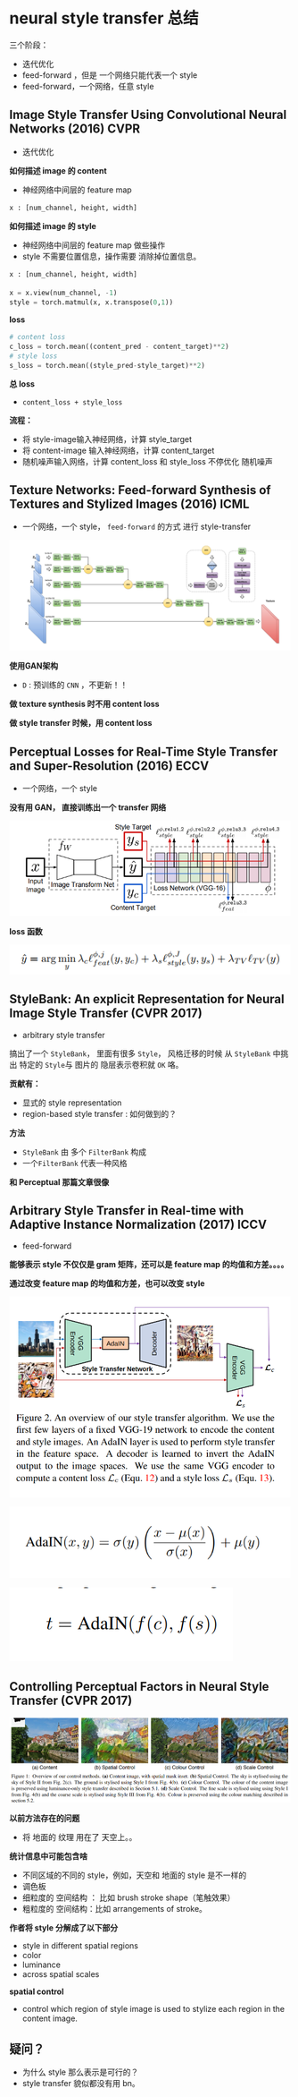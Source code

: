 # neural style transfer 总结

三个阶段：

* 迭代优化
* feed-forward ，但是 一个网络只能代表一个 style
* feed-forward，一个网络，任意 style



## Image Style Transfer Using Convolutional Neural Networks (2016) CVPR 

* 迭代优化



**如何描述 image 的 content**

* 神经网络中间层的 feature map

```python
x : [num_channel, height, width]
```



**如何描述 image 的 style**

* 神经网络中间层的 feature map 做些操作
* style 不需要位置信息，操作需要 消除掉位置信息。

```python
x : [num_channel, height, width] 

x = x.view(num_channel, -1)
style = torch.matmul(x, x.transpose(0,1))
```



**loss**

```python
# content loss
c_loss = torch.mean((content_pred - content_target)**2)
# style loss
s_loss = torch.mean((style_pred-style_target)**2)
```



**总 loss**

- `content_loss + style_loss`



**流程：**

* 将 style-image输入神经网络，计算 style_target
* 将 content-image 输入神经网络，计算 content_target
* 随机噪声输入网络，计算 content_loss 和 style_loss 不停优化 随机噪声



## Texture Networks: Feed-forward Synthesis of Textures and Stylized Images (2016) ICML

* 一个网络，一个 style， `feed-forward` 的方式 进行 style-transfer



![](imgs/texture-network-1.png)



**使用GAN架构**

* `D` : 预训练的 `CNN` ，不更新！！



**做 texture synthesis 时不用 content loss**

**做 style transfer 时候，用 content loss**



## Perceptual Losses for Real-Time Style Transfer and Super-Resolution (2016) ECCV

* 一个网络，一个 style

**没有用 GAN， 直接训练出一个 transfer 网络**

![](imgs/perceptual-loss-1.png)



**loss 函数**

![](imgs/perceptual-loss-2.png)



## StyleBank: An explicit Representation for Neural Image Style Transfer (CVPR 2017)

* arbitrary style transfer

搞出了一个 `StyleBank`， 里面有很多 `Style`， 风格迁移的时候 从 `StyleBank` 中挑出 特定的 `Style`与 图片的 隐层表示卷积就 `OK` 咯。



**贡献有：**

* 显式的 style representation
* region-based style transfer : 如何做到的？



**方法**

* `StyleBank` 由 多个 `FilterBank` 构成
* 一个`FilterBank` 代表一种风格



**和 Perceptual 那篇文章很像**





## Arbitrary Style Transfer in Real-time with Adaptive Instance Normalization (2017) ICCV

* feed-forward 

**能够表示 style 不仅仅是 gram 矩阵，还可以是 feature map 的均值和方差。。。。**

**通过改变 feature map 的均值和方差，也可以改变 style**



![](imgs/arbitrary-style-real-time-1.png)

![](imgs/arbitrary-style-real-time-2.png)

![](imgs/arbitrary-style-real-time-3.png)



## Controlling Perceptual Factors in Neural Style Transfer (CVPR 2017)

![](imgs/control-style.png)

**以前方法存在的问题**

* 将 地面的 纹理 用在了 天空上。。

**统计信息中可能包含啥**

* 不同区域的不同的 style，例如，天空和 地面的 style 是不一样的
* 调色板
* 细粒度的 空间结构 ： 比如 brush stroke shape（笔触效果）
* 粗粒度的 空间结构：比如 arrangements of stroke。

**作者将 style 分解成了以下部分**

* style in different spatial regions
* color
* luminance
* across spatial scales



**spatial control**

* control which region of style image is used to stylize each region in the content image.





## 疑问？

* 为什么 style 那么表示是可行的？
* style transfer 貌似都没有用 bn。

